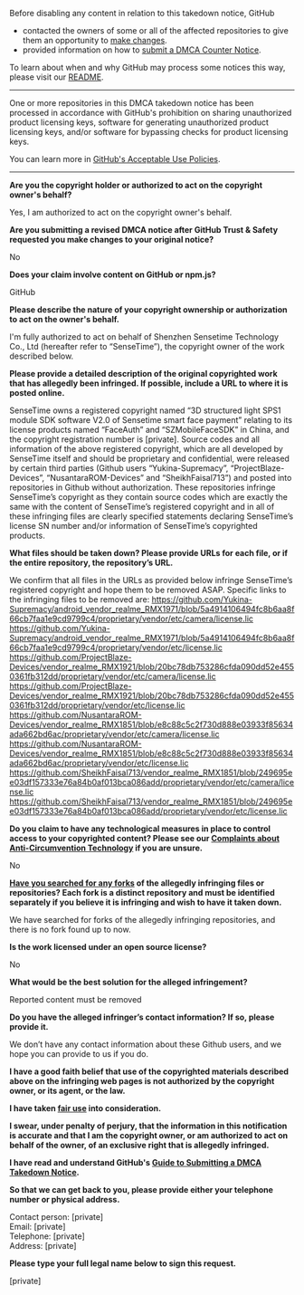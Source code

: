 Before disabling any content in relation to this takedown notice, GitHub
- contacted the owners of some or all of the affected repositories to give them an opportunity to [make changes](https://docs.github.com/en/github/site-policy/dmca-takedown-policy#a-how-does-this-actually-work).
- provided information on how to [submit a DMCA Counter Notice](https://docs.github.com/en/articles/guide-to-submitting-a-dmca-counter-notice).

To learn about when and why GitHub may process some notices this way, please visit our [README](https://github.com/github/dmca/blob/master/README.md#anatomy-of-a-takedown-notice).

---

One or more repositories in this DMCA takedown notice has been processed in accordance with GitHub's prohibition on sharing unauthorized product licensing keys, software for generating unauthorized product licensing keys, and/or software for bypassing checks for product licensing keys.

You can learn more in [GitHub's Acceptable Use Policies](https://docs.github.com/en/github/site-policy/github-acceptable-use-policies).

---

**Are you the copyright holder or authorized to act on the copyright owner's behalf?**

Yes, I am authorized to act on the copyright owner's behalf.

**Are you submitting a revised DMCA notice after GitHub Trust & Safety requested you make changes to your original notice?**

No

**Does your claim involve content on GitHub or npm.js?**

GitHub

**Please describe the nature of your copyright ownership or authorization to act on the owner's behalf.**

I'm fully authorized to act on behalf of Shenzhen Sensetime Technology Co., Ltd (hereafter refer to “SenseTime”), the copyright owner of the work described below.

**Please provide a detailed description of the original copyrighted work that has allegedly been infringed. If possible, include a URL to where it is posted online.**

SenseTime owns a registered copyright named “3D structured light SPS1 module SDK software V2.0 of Sensetime smart face payment” relating to its license products named “FaceAuth” and “SZMobileFaceSDK” in China, and the copyright registration number is [private]. Source codes and all information of the above registered copyright, which are all developed by SenseTime itself and should be proprietary and confidential, were released by certain third parties (Github users “Yukina-Supremacy”, “ProjectBlaze-Devices”, “NusantaraROM-Devices” and “SheikhFaisal713”) and posted into repositories in Github without authorization. These repositories infringe SenseTime’s copyright as they contain source codes which are exactly the same with the content of SenseTime’s registered copyright and in all of these infringing files are clearly specified statements declaring SenseTime’s license SN number and/or information of SenseTime’s copyrighted products.

**What files should be taken down? Please provide URLs for each file, or if the entire repository, the repository’s URL.**

We confirm that all files in the URLs as provided below infringe SenseTime’s registered copyright and hope them to be removed ASAP. Specific links to the infringing files to be removed are:
https://github.com/Yukina-Supremacy/android_vendor_realme_RMX1971/blob/5a4914106494fc8b6aa8f66cb7faa1e9cd9799c4/proprietary/vendor/etc/camera/license.lic  
https://github.com/Yukina-Supremacy/android_vendor_realme_RMX1971/blob/5a4914106494fc8b6aa8f66cb7faa1e9cd9799c4/proprietary/vendor/etc/license.lic  
https://github.com/ProjectBlaze-Devices/vendor_realme_RMX1921/blob/20bc78db753286cfda090dd52e4550361fb312dd/proprietary/vendor/etc/camera/license.lic  
https://github.com/ProjectBlaze-Devices/vendor_realme_RMX1921/blob/20bc78db753286cfda090dd52e4550361fb312dd/proprietary/vendor/etc/license.lic  
https://github.com/NusantaraROM-Devices/vendor_realme_RMX1851/blob/e8c88c5c2f730d888e03933f85634ada662bd6ac/proprietary/vendor/etc/camera/license.lic  
https://github.com/NusantaraROM-Devices/vendor_realme_RMX1851/blob/e8c88c5c2f730d888e03933f85634ada662bd6ac/proprietary/vendor/etc/license.lic  
https://github.com/SheikhFaisal713/vendor_realme_RMX1851/blob/249695ee03df157333e76a84b0af013bca086add/proprietary/vendor/etc/camera/license.lic  
https://github.com/SheikhFaisal713/vendor_realme_RMX1851/blob/249695ee03df157333e76a84b0af013bca086add/proprietary/vendor/etc/license.lic

**Do you claim to have any technological measures in place to control access to your copyrighted content? Please see our <a href="https://docs.github.com/articles/guide-to-submitting-a-dmca-takedown-notice#complaints-about-anti-circumvention-technology">Complaints about Anti-Circumvention Technology</a> if you are unsure.**

No

**<a href="https://docs.github.com/articles/dmca-takedown-policy#b-what-about-forks-or-whats-a-fork">Have you searched for any forks</a> of the allegedly infringing files or repositories? Each fork is a distinct repository and must be identified separately if you believe it is infringing and wish to have it taken down.**

We have searched for forks of the allegedly infringing repositories, and there is no fork found up to now.

**Is the work licensed under an open source license?**

No

**What would be the best solution for the alleged infringement?**

Reported content must be removed

**Do you have the alleged infringer’s contact information? If so, please provide it.**

We don’t have any contact information about these Github users, and we hope you can provide to us if you do.

**I have a good faith belief that use of the copyrighted materials described above on the infringing web pages is not authorized by the copyright owner, or its agent, or the law.**

**I have taken <a href="https://www.lumendatabase.org/topics/22">fair use</a> into consideration.**

**I swear, under penalty of perjury, that the information in this notification is accurate and that I am the copyright owner, or am authorized to act on behalf of the owner, of an exclusive right that is allegedly infringed.**

**I have read and understand GitHub's <a href="https://docs.github.com/articles/guide-to-submitting-a-dmca-takedown-notice/">Guide to Submitting a DMCA Takedown Notice</a>.**

**So that we can get back to you, please provide either your telephone number or physical address.**

Contact person: [private]  
Email: [private]  
Telephone: [private]  
Address: [private]  

**Please type your full legal name below to sign this request.**

[private]  
